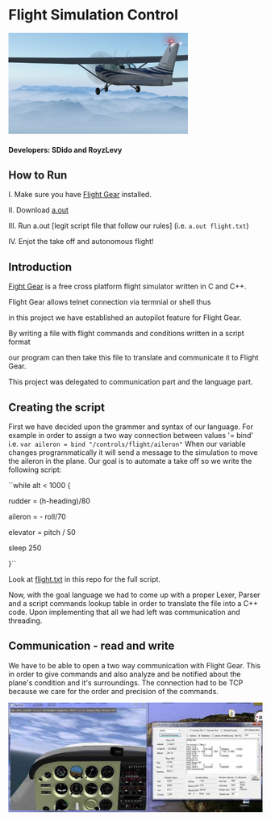 # Flight Simulation Control
<img src="images/cesna.png" height=200>

#### Developers: SDido and RoyzLevy

## How to Run
I. Make sure you have <a href="https://sourceforge.net/projects/flightgear/">Flight Gear</a> installed.

II. Download <a href="https://github.com/SDIdo/FlightSimulation/blob/master/a.out">a.out</a>

III. Run a.out [legit script file that follow our rules] (i.e. `a.out flight.txt`)

IV. Enjot the take off and autonomous flight!

## Introduction
<a href="https://www.flightgear.org/">Fight Gear</a> is a free cross platform flight simulator written in C and C++.

Flight Gear allows telnet connection via termnial or shell thus

in this project we have established an autopilot feature for Flight Gear.

By writing a file with flight commands and conditions written in a script format 

our program can then take this file to translate and communicate it to Flight Gear.

This project was delegated to communication part and the language part.

## Creating the script
First we have decided upon the grammer and syntax of our language.
For example in order to assign a two way connection between values '= bind'
i.e. 
  `var aileron = bind "/controls/flight/aileron"`
When our variable changes programmatically it will 
send a message to the simulation to move the aileron in the plane.
Our goal is to automate a take off so we write the following script:

  ``while alt < 1000 {
  
  rudder = (h-heading)/80
  
  aileron = - roll/70
  
  elevator = pitch / 50
  
  sleep 250
  
  }``


Look at <a href="https://github.com/SDIdo/FlightSimulation/blob/master/flight.txt">flight.txt</a> in this repo for the full script.

Now, with the goal language we had to come up with a proper Lexer, Parser and 
a script commands lookup table in order to translate the file into a C++ code. 
Upon implementing that all we had left was communication and threading.


## Communication - read and write
We have to be able to open a two way communication with Flight Gear.
This in order to give commands and also analyze and be notified about
the plane's condition and it's surroundings.
The connection had to be TCP because we care for the order and precision 
of the commands. 

<img src="images/cesna3.png">
